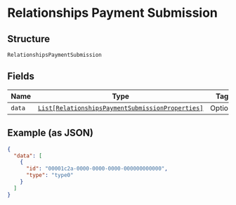 
# Relationships Payment Submission

## Structure

`RelationshipsPaymentSubmission`

## Fields

| Name | Type | Tags | Description |
|  --- | --- | --- | --- |
| `data` | [`List[RelationshipsPaymentSubmissionProperties]`](../../doc/models/relationships-payment-submission-properties.md) | Optional | - |

## Example (as JSON)

```json
{
  "data": [
    {
      "id": "00001c2a-0000-0000-0000-000000000000",
      "type": "type0"
    }
  ]
}
```

